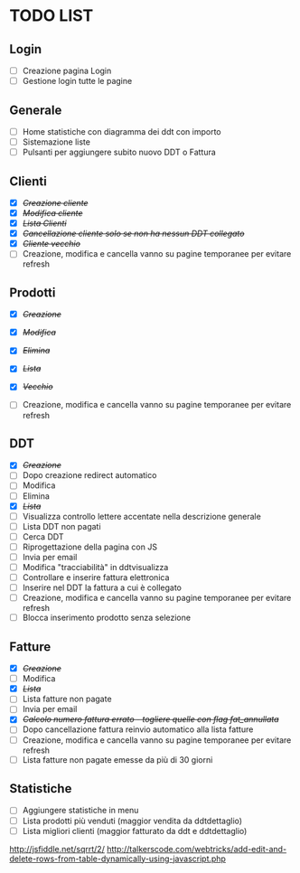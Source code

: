 # TODO LIST

## Login
* [ ] Creazione pagina Login
* [ ] Gestione login tutte le pagine

## Generale  
* [ ] Home statistiche con diagramma dei ddt con importo
* [ ] Sistemazione liste
* [ ] Pulsanti per aggiungere subito nuovo DDT o Fattura

## Clienti
* [X] ~~*Creazione cliente*~~
* [X] ~~*Modifica cliente*~~
* [X] ~~*Lista Clienti*~~
* [X] ~~*Cancellazione cliente solo se non ha nessun DDT collegato*~~
* [X] ~~*Cliente vecchio*~~
* [ ] Creazione, modifica e cancella vanno su pagine temporanee per evitare refresh

## Prodotti
* [X] ~~*Creazione*~~
* [X] ~~*Modifica*~~
* [X] ~~*Elimina*~~
* [X] ~~*Lista*~~
* [X] ~~*Vecchio*~~
* [ ] Creazione, modifica e cancella vanno su pagine temporanee per evitare refresh


## DDT
* [X] ~~*Creazione*~~
* [ ] Dopo creazione redirect automatico
* [ ] Modifica
* [ ] Elimina
* [X] ~~*Lista*~~
* [ ] Visualizza controllo lettere accentate nella descrizione generale
* [ ] Lista DDT non pagati
* [ ] Cerca DDT
* [ ] Riprogettazione della pagina con JS
* [ ] Invia per email
* [ ] Modifica "tracciabilità" in ddtvisualizza
* [ ] Controllare e inserire fattura elettronica
* [ ] Inserire nel DDT la fattura a cui è collegato
* [ ] Creazione, modifica e cancella vanno su pagine temporanee per evitare refresh
* [ ] Blocca inserimento prodotto senza selezione

## Fatture
* [X] ~~*Creazione*~~
* [ ] Modifica
* [X] ~~*Lista*~~
* [ ] Lista fatture non pagate
* [ ] Invia per email
* [X] ~~*Calcolo numero fattura errato - togliere quelle con flag fat_annullata*~~
* [ ] Dopo cancellazione fattura reinvio automatico alla lista fatture
* [ ] Creazione, modifica e cancella vanno su pagine temporanee per evitare refresh
* [ ] Lista fatture non pagate emesse da più di 30 giorni

## Statistiche
* [ ] Aggiungere statistiche in menu
* [ ] Lista prodotti più venduti (maggior vendita da ddtdettaglio)
* [ ] Lista migliori clienti (maggior fatturato da ddt e ddtdettaglio)

<!---
inserimento CTRL + SHIFT + C
toggle CTRL + SHIFT + ENTER
-->

http://jsfiddle.net/sqrrt/2/
http://talkerscode.com/webtricks/add-edit-and-delete-rows-from-table-dynamically-using-javascript.php